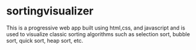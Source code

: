 # sortingvisualizer

This is a progressive web app built using html,css, and javascript and is used to visualize classic sorting algorithms such as selection sort, bubble sort, quick sort, heap sort, etc.
